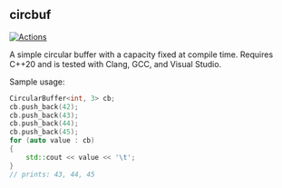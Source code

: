 circbuf
-------

[![Actions](https://github.com/bloomen/circbuf/actions/workflows/circbuf-tests.yml/badge.svg?branch=main)](https://github.com/bloomen/circbuf/actions/workflows/circbuf-tests.yml?query=branch%3Amain)

A simple circular buffer with a capacity fixed at compile time.
Requires C++20 and is tested with Clang, GCC, and Visual Studio.

Sample usage:
```cpp
CircularBuffer<int, 3> cb;
cb.push_back(42);
cb.push_back(43);
cb.push_back(44);
cb.push_back(45);
for (auto value : cb)
{
    std::cout << value << '\t';
}
// prints: 43, 44, 45
```
